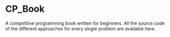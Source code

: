 # CP_Book
A competitive programming book written for beginners. All the source code of the different approaches for every single problem are available here.
